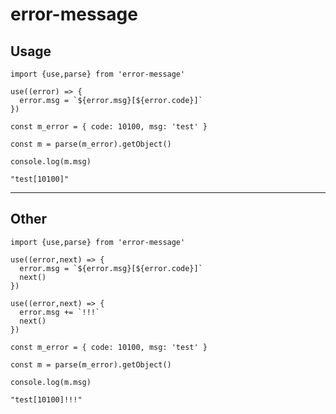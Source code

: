 # error-message

## Usage

    import {use,parse} from 'error-message'

    use((error) => {
      error.msg = `${error.msg}[${error.code}]`
    })

    const m_error = { code: 10100, msg: 'test' }

    const m = parse(m_error).getObject()

    console.log(m.msg)

    "test[10100]"

---

## Other

    import {use,parse} from 'error-message'

    use((error,next) => {
      error.msg = `${error.msg}[${error.code}]`
      next()
    })

    use((error,next) => {
      error.msg += `!!!`
      next()
    })

    const m_error = { code: 10100, msg: 'test' }

    const m = parse(m_error).getObject()

    console.log(m.msg)

    "test[10100]!!!"
